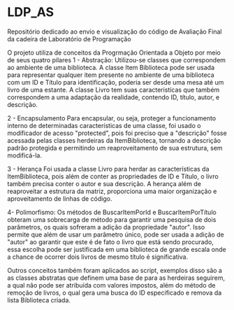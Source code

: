 # LDP_AS
Repositório dedicado ao envio e visualização do código de Avaliação Final da cadeira de Laboratório de Programação

O projeto utiliza de conceitos da Progrmação Orientada a Objeto por meio de seus quatro pilares
1 - Abstração:
Utilizou-se classes que correspondem ao ambiente de uma biblioteca. A classe Item Biblioteca pode ser usada para representar qualquer item presente no ambiente de uma biblioteca com um ID e Título para identificação, poderia ser desde uma mesa até um livro de uma estante. A classe Livro tem suas caracteristícas que também correspondem a uma adaptação da realidade, contendo ID, título, autor, e descrição.

2 - Encapsulamento
Para encapsular, ou seja, proteger a funcionamento interno de determinadas características de uma classe, foi usado o modificador de acesso "protected", pois foi preciso que a "descrição" fosse acessada pelas classes herdeiras da ItemBiblioteca, tornando a descrição padrão protegida e permitindo um reaproveitamento de sua estrutura, sem modificá-la.

3 - Herança
Foi usada a classe Livro para herdar as características da ItemBiblioteca, pois além de conter as propriedades de ID e Título, o livro também precisa conter o autor e sua descrição. A herança além de reaproveitar a estrutura da matriz, proporciona uma maior organização e aproveitamento de linhas de código.

4- Polimorfismo:
Os métodos de BuscarItemPorId e BuscarItemPorTítulo obteram uma sobrecarga de método para garantir uma pesquisa de dois parâmetros, os quais sofreram a adição da propriedade "autor". Isso permite que além de usar um parâmetro único, pode ser usada a adição de "autor" ao garantir que este é de fato o livro que está sendo procurado, essa escolha pode ser justificada em uma biblioteca de grande escala onde a chance de ocorrer dois livros de mesmo título é significativa.

Outros conceitos também foram aplicados ao script, exemplos disso são a as classes abstratas que definem uma base de para as herdeiras seguirem, a qual não pode ser atribuída com valores impostos, além do método de remoção de livros, o qual gera uma busca do ID especificado e remova da lista Biblioteca criada.